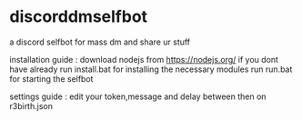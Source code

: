 # discorddmselfbot
a discord selfbot for mass dm and share ur stuff


installation guide : 
download nodejs from https://nodejs.org/ if you dont have already
run install.bat for installing the necessary modules
run run.bat for starting the selfbot

settings guide :
edit your token,message and delay between then on r3birth.json
